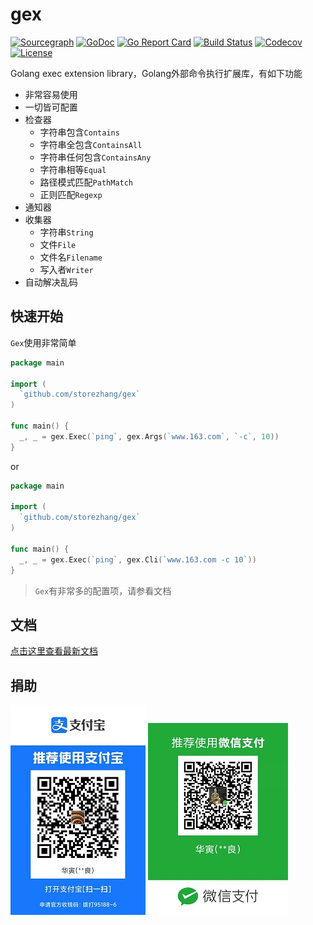 # gex

[![Sourcegraph](https://sourcegraph.com/github.com/storezhang/gex/-/badge.svg?style=flat-square)](https://sourcegraph.com/github.com/storezhang/gex?badge)
[![GoDoc](http://img.shields.io/badge/go-documentation-blue.svg?style=flat-square)](https://pkg.go.dev/github.com/storezhang/gex)
[![Go Report Card](https://goreportcard.com/badge/github.com/storezhang/gex?style=flat-square)](https://goreportcard.com/report/github.com/storezhang/gex)
[![Build Status](https://github.ruijc.com:20443/api/badges/storezhang/gex/status.svg)](https://github.ruijc.com:20443/storezhang/gex)
[![Codecov](https://img.shields.io/codecov/c/github/storezhang/gex.svg?style=flat-square)](https://codecov.io/gh/storezhang/gex)
[![License](https://img.shields.io/github/license/storezhang/gex)](https://raw.githubusercontent.com/storezhang/gex/master/LICENSE)

Golang exec extension library，Golang外部命令执行扩展库，有如下功能

- 非常容易使用
- 一切皆可配置
- 检查器
  - 字符串包含`Contains`
  - 字符串全包含`ContainsAll`
  - 字符串任何包含`ContainsAny`
  - 字符串相等`Equal`
  - 路径模式匹配`PathMatch`
  - 正则匹配`Regexp`
- 通知器
- 收集器
  - 字符串`String`
  - 文件`File`
  - 文件名`Filename`
  - 写入者`Writer`
- 自动解决乱码

## 快速开始

`Gex`使用非常简单

```go
package main

import (
  `github.com/storezhang/gex`
)

func main() {
  _, _ = gex.Exec(`ping`, gex.Args(`www.163.com`, `-c`, 10))
}
```

or

```go
package main

import (
  `github.com/storezhang/gex`
)

func main() {
  _, _ = gex.Exec(`ping`, gex.Cli(`www.163.com -c 10`))
}
```

> `Gex`有非常多的配置项，请参看文档

## 文档

[点击这里查看最新文档](https://gex.storezhang.tech)

## 捐助

![支持宝](doc/docs/.vuepress/public/donate/alipay-small.jpg)
![支持宝](doc/docs/.vuepress/public/donate/weipay-small.jpg)
